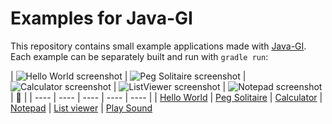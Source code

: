 # Examples for Java-GI

This repository contains small example applications made with [Java-GI](https://github.com/jwharm/java-gi). Each example can be separately built and run with `gradle run`:

| ![Hello World screenshot](https://github.com/jwharm/java-gi/blob/main/images/simple-helloworld.png) | ![Peg Solitaire screenshot](https://github.com/jwharm/java-gi/blob/main/images/peg-solitaire.png) | ![Calculator screenshot](https://github.com/jwharm/java-gi/blob/main/images/calculator.png) | ![ListViewer screenshot](https://github.com/jwharm/java-gi/blob/main/images/listviewer.png) | ![Notepad screenshot](https://github.com/jwharm/java-gi/blob/main/images/notepad.png) | 🎵 |
| ---- | ---- | ---- | ---- | ---- |
| [Hello World](https://github.com/jwharm/java-gi-examples/tree/main/HelloWorld) | [Peg Solitaire](https://github.com/jwharm/java-gi-examples/tree/main/PegSolitaire) | [Calculator](https://github.com/jwharm/java-gi-examples/tree/main/Calculator) | [Notepad](https://github.com/jwharm/java-gi-examples/tree/main/Notepad) | [List viewer](https://github.com/jwharm/java-gi-examples/tree/main/ListViewer) | [Play Sound](https://github.com/jwharm/java-gi-examples/tree/main/PlaySound)
